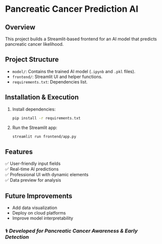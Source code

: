 # Pancreatic Cancer Prediction AI

## Overview
This project builds a Streamlit-based frontend for an AI model that predicts pancreatic cancer likelihood.

## Project Structure
- `model/`: Contains the trained AI model (`.ipynb` and `.pkl` files).
- `frontend/`: Streamlit UI and helper functions.
- `requirements.txt`: Dependencies list.

## Installation & Execution
1. Install dependencies:
   ```sh
   pip install -r requirements.txt
   ```
2. Run the Streamlit app:
   ```sh
   streamlit run frontend/app.py
   ```

## Features
✅ User-friendly input fields  
✅ Real-time AI predictions  
✅ Professional UI with dynamic elements  
✅ Data preview for analysis

## Future Improvements
- Add data visualization
- Deploy on cloud platforms
- Improve model interpretability

### ⚕️ *Developed for Pancreatic Cancer Awareness & Early Detection*

